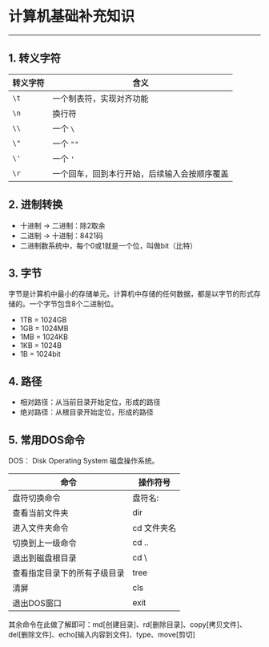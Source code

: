 # 计算机基础补充知识

---

## 1. 转义字符

| 转义字符 | 含义                                         |
| -------- | -------------------------------------------- |
| `\t`     | 一个制表符，实现对齐功能                     |
| `\n`     | 换行符                                       |
| `\\`     | 一个 `\`                                     |
| `\"`     | 一个 `""`                                    |
| `\'`     | 一个 `'`                                     |
| `\r`     | 一个回车，回到本行开始，后续输入会按顺序覆盖 |



## 2. 进制转换

- 十进制 -> 二进制：除2取余
- 二进制 -> 十进制：8421码
- 二进制数系统中，每个0或1就是一个位，叫做bit（比特）

## 3. 字节

字节是计算机中最小的存储单元。计算机中存储的任何数据，都是以字节的形式存储的。一个字节包含8个二进制位。
- 1TB = 1024GB
- 1GB = 1024MB
- 1MB = 1024KB
- 1KB = 1024B
- 1B = 1024bit

## 4. 路径

- 相对路径：从当前目录开始定位，形成的路径
- 绝对路径：从根目录开始定位，形成的路径

## 5. 常用DOS命令

DOS： Disk Operating System 磁盘操作系统。

| 命令 | 操作符号 |
| --- | --- |
| 盘符切换命令 | 盘符名: |
| 查看当前文件夹 | dir |
| 进入文件夹命令 | cd 文件夹名 |
| 切换到上一级命令 | cd .. |
| 退出到磁盘根目录 | cd \\ |
| 查看指定目录下的所有子级目录 | tree  |
| 清屏 | cls |
| 退出DOS窗口 | exit |

其余命令在此做了解即可：md[创建目录]、rd[删除目录]、copy[拷贝文件]、del[删除文件]、echo[输入内容到文件]、type、move[剪切]
